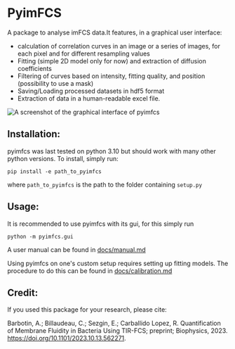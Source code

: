 # PyimFCS

A package to analyse imFCS data.It features, in a graphical user interface:
- calculation of correlation curves in an image or a series of images, for each pixel and for different resampling values
- Fitting (simple 2D model only for now) and extraction of diffusion coefficients
- Filtering of curves based on intensity, fitting quality, and position (possibility to use a mask)
- Saving/Loading processed datasets in hdf5 format
- Extraction of data in a human-readable excel file.

![A screenshot of the graphical interface of pyimfcs](https://github.com/aurelien-barbotin/imFCS/blob/main/images/screenshot_imFCS.png)

## Installation:

pyimfcs was last tested on python 3.10 but should work with many other python versions. To install, simply run:

	pip install -e path_to_pyimfcs

where `path_to_pyimfcs` is the path to the folder containing `setup.py`

## Usage:

It is recommended to use pyimfcs with its gui, for this simply run

	python -m pyimfcs.gui

A user manual can be found in [docs/manual.md](../blob/main/docs/manual.md)

Using pyimfcs on one's custom setup requires setting up fitting models. The procedure to do this can be found in [docs/calibration.md](../blob/main/docs/calibration.md)

## Credit:


If you used this package for your research, please cite: 

Barbotin, A.; Billaudeau, C.; Sezgin, E.; Carballido Lopez, R. Quantification of Membrane Fluidity in Bacteria Using TIR-FCS; preprint; Biophysics, 2023. https://doi.org/10.1101/2023.10.13.562271.

